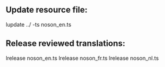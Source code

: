 ## Update resource file:

lupdate ../ -ts noson_en.ts

## Release reviewed translations:

lrelease noson_en.ts
lrelease noson_fr.ts
lrelease noson_nl.ts


